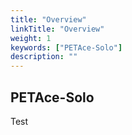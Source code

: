 ```yaml
---
title: "Overview"
linkTitle: "Overview"
weight: 1
keywords: ["PETAce-Solo"]
description: ""
---
```


## PETAce-Solo
<!-- start-petace-solo-overview -->

Test

<!-- end-petace-solo-overview -->
